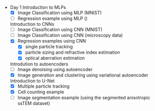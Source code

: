- Day 1
  Introduction to MLPs
  - [x] Image Classification using MLP (MNIST)
  - [ ] Regression example using MLP ()

  Introduction to CNNs
  - [ ] Image Classification using CNN (MNIST)
  - [ ] Image Classification using CNN (microscopy data)
  - [x] Regression examples using CNN
    - [x] single particle tracking
    - [x] particle sizing and refractive index estimation
    - [x] optical aberration estimation

  Introdution to autoencoders
  - [ ] Image denoising using autoencoder
  - [x] Image generation and clustering using variational autoencoder 

  Introduction to U-Net
  - [x] Multiple particle tracking
  - [x] Cell counting example
  - [ ] Image segmentation example (using the segmented anisotropic ssTEM dataset)
